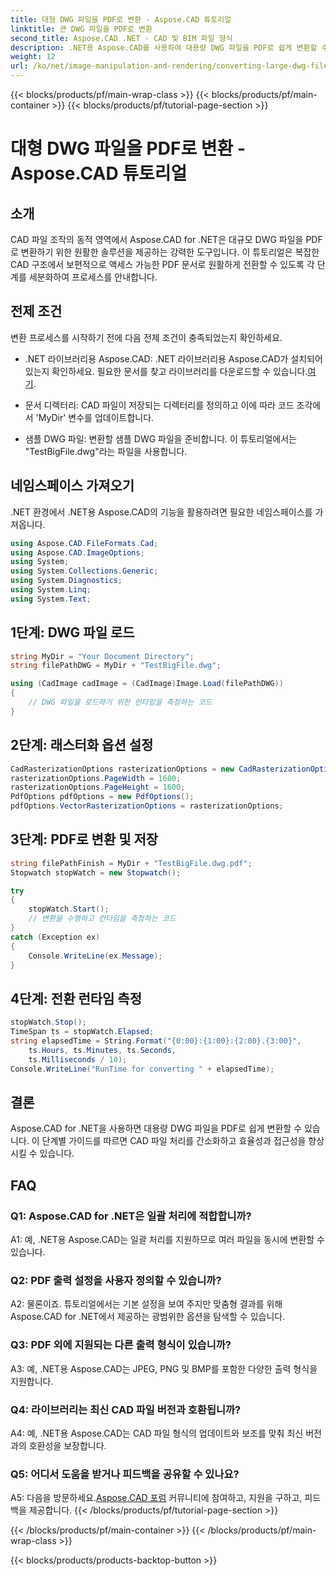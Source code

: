 ```yaml
---
title: 대형 DWG 파일을 PDF로 변환 - Aspose.CAD 튜토리얼
linktitle: 큰 DWG 파일을 PDF로 변환
second_title: Aspose.CAD .NET - CAD 및 BIM 파일 형식
description: .NET용 Aspose.CAD를 사용하여 대용량 DWG 파일을 PDF로 쉽게 변환할 수 있습니다. 이 단계별 튜토리얼을 통해 CAD 프로세스를 간소화하세요.
weight: 12
url: /ko/net/image-manipulation-and-rendering/converting-large-dwg-files-to-pdf/
---
```


{{< blocks/products/pf/main-wrap-class >}}
{{< blocks/products/pf/main-container >}}
{{< blocks/products/pf/tutorial-page-section >}}

# 대형 DWG 파일을 PDF로 변환 - Aspose.CAD 튜토리얼

## 소개

CAD 파일 조작의 동적 영역에서 Aspose.CAD for .NET은 대규모 DWG 파일을 PDF로 변환하기 위한 원활한 솔루션을 제공하는 강력한 도구입니다. 이 튜토리얼은 복잡한 CAD 구조에서 보편적으로 액세스 가능한 PDF 문서로 원활하게 전환할 수 있도록 각 단계를 세분화하여 프로세스를 안내합니다.

## 전제 조건

변환 프로세스를 시작하기 전에 다음 전제 조건이 충족되었는지 확인하세요.

- .NET 라이브러리용 Aspose.CAD: .NET 라이브러리용 Aspose.CAD가 설치되어 있는지 확인하세요. 필요한 문서를 찾고 라이브러리를 다운로드할 수 있습니다.[여기](https://reference.aspose.com/cad/net/).

- 문서 디렉터리: CAD 파일이 저장되는 디렉터리를 정의하고 이에 따라 코드 조각에서 'MyDir' 변수를 업데이트합니다.

- 샘플 DWG 파일: 변환할 샘플 DWG 파일을 준비합니다. 이 튜토리얼에서는 "TestBigFile.dwg"라는 파일을 사용합니다.

## 네임스페이스 가져오기

.NET 환경에서 .NET용 Aspose.CAD의 기능을 활용하려면 필요한 네임스페이스를 가져옵니다.

```csharp
using Aspose.CAD.FileFormats.Cad;
using Aspose.CAD.ImageOptions;
using System;
using System.Collections.Generic;
using System.Diagnostics;
using System.Linq;
using System.Text;
```

## 1단계: DWG 파일 로드

```csharp
string MyDir = "Your Document Directory";
string filePathDWG = MyDir + "TestBigFile.dwg";

using (CadImage cadImage = (CadImage)Image.Load(filePathDWG))
{
    // DWG 파일을 로드하기 위한 런타임을 측정하는 코드
}
```

## 2단계: 래스터화 옵션 설정

```csharp
CadRasterizationOptions rasterizationOptions = new CadRasterizationOptions();
rasterizationOptions.PageWidth = 1600;
rasterizationOptions.PageHeight = 1600;
PdfOptions pdfOptions = new PdfOptions();
pdfOptions.VectorRasterizationOptions = rasterizationOptions;
```

## 3단계: PDF로 변환 및 저장

```csharp
string filePathFinish = MyDir + "TestBigFile.dwg.pdf";
Stopwatch stopWatch = new Stopwatch();

try
{
    stopWatch.Start();
    // 변환을 수행하고 런타임을 측정하는 코드
}
catch (Exception ex)
{
    Console.WriteLine(ex.Message);
}
```

## 4단계: 전환 런타임 측정

```csharp
stopWatch.Stop();
TimeSpan ts = stopWatch.Elapsed;
string elapsedTime = String.Format("{0:00}:{1:00}:{2:00}.{3:00}",
    ts.Hours, ts.Minutes, ts.Seconds,
    ts.Milliseconds / 10);
Console.WriteLine("RunTime for converting " + elapsedTime);
```

## 결론

Aspose.CAD for .NET을 사용하면 대용량 DWG 파일을 PDF로 쉽게 변환할 수 있습니다. 이 단계별 가이드를 따르면 CAD 파일 처리를 간소화하고 효율성과 접근성을 향상시킬 수 있습니다.

## FAQ

### Q1: Aspose.CAD for .NET은 일괄 처리에 적합합니까?

A1: 예, .NET용 Aspose.CAD는 일괄 처리를 지원하므로 여러 파일을 동시에 변환할 수 있습니다.

### Q2: PDF 출력 설정을 사용자 정의할 수 있습니까?

A2: 물론이죠. 튜토리얼에서는 기본 설정을 보여 주지만 맞춤형 결과를 위해 Aspose.CAD for .NET에서 제공하는 광범위한 옵션을 탐색할 수 있습니다.

### Q3: PDF 외에 지원되는 다른 출력 형식이 있습니까?

A3: 예, .NET용 Aspose.CAD는 JPEG, PNG 및 BMP를 포함한 다양한 출력 형식을 지원합니다.

### Q4: 라이브러리는 최신 CAD 파일 버전과 호환됩니까?

A4: 예, .NET용 Aspose.CAD는 CAD 파일 형식의 업데이트와 보조를 맞춰 최신 버전과의 호환성을 보장합니다.

### Q5: 어디서 도움을 받거나 피드백을 공유할 수 있나요?

A5: 다음을 방문하세요.[Aspose.CAD 포럼](https://forum.aspose.com/c/cad/19) 커뮤니티에 참여하고, 지원을 구하고, 피드백을 제공합니다.
{{< /blocks/products/pf/tutorial-page-section >}}

{{< /blocks/products/pf/main-container >}}
{{< /blocks/products/pf/main-wrap-class >}}

{{< blocks/products/products-backtop-button >}}
